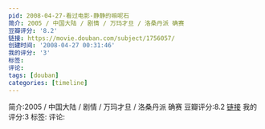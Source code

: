 ```yaml
---
pid: 2008-04-27-看过电影-静静的嘛呢石
简介: 2005 / 中国大陆 / 剧情 / 万玛才旦 / 洛桑丹派 确赛
豆瓣评分: '8.2'
链接: https://movie.douban.com/subject/1756057/
创建时间: '2008-04-27 00:31:46'
我的评分: '3'
标签:
评论:
tags: [douban]
categories: [timeline]
---
```

简介:2005 / 中国大陆 / 剧情 / 万玛才旦 / 洛桑丹派 确赛
豆瓣评分:8.2
[链接](https://movie.douban.com/subject/1756057/)
我的评分:3
标签:
评论:
